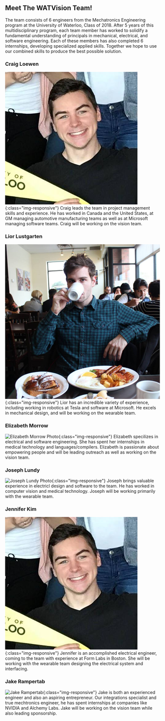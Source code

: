 
## Meet The WATVision Team!

The team consists of 6 engineers from the Mechatronics Engineering program at the University of Waterloo, Class of 2018. After 5 years of this multidisciplinary program, each team member has worked to solidify a fundamental understanding of principals in mechanical, electrical, and software engineering. Each of these members has also completed 6 internships, developing specialized applied skills. Together we hope to use our combined skills to produce the best possible solution.

### Craig Loewen
![CraigLoewenPicture](/img/craig.jpg){:class="img-responsive"}
Craig leads the team in project management skills and experience. He has worked in Canada and the United States, at GM managing automotive manufacturing teams as well as at Microsoft managing software teams. Craig will be working on the vision team.

### Lior Lustgarten
![Lior Lustgarten Photo](/img/lior.jpg){:class="img-responsive"}
Lior has an incredible variety of experience, including working in robotics at Tesla and software at Microsoft. He excels in mechanical design, and will be working on the wearable team.

### Elizabeth Morrow
![Elizabeth Morrow Photo](/img/elizabeth.jpg){:class="img-responsive"}
Elizabeth specilizes in electrical and software engineering. She has spent her internships in medical technology and languages/compilers. Elizabeth is passionate about empowering people and will be leading outreach as well as working on the vision team.

### Joseph Lundy
![Joseph Lundy Photo](/img/joseph.jpg){:class="img-responsive"}
Joseph brings valuable experience in electricl design and software to the team. He has worked in computer vision and medical technology. Joseph will be working primarily with the wearable team.

### Jennifer Kim
![Jennifer Kim Photo](/img/craig.jpg){:class="img-responsive"}
Jennifer is an accomplished electrical engineer, coming to the team with experience at Form Labs in Boston. She will be working with the wearable team designing the electrical system and interfacing.

### Jake Rampertab
![Jake Rampertab](/img/jake.jpg){:class="img-responsive"}
Jake is both an experienced engineer and also an aspiring entrepreneur. Our integrations specialist and true mechtronics engineer, he has spent internships at companies like NVIDIA and Alchemy Labs. Jake will be working on the vision team while also leading sponsorship. 

